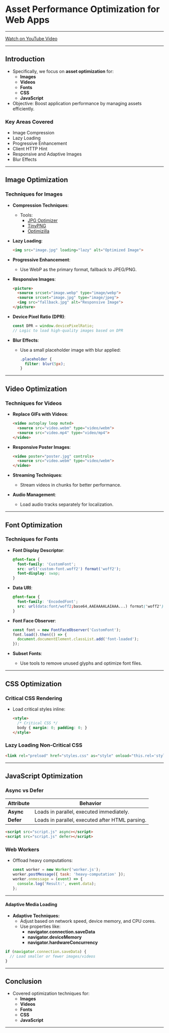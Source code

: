 # Asset Performance Optimization for Web Apps

---

[Watch on YouTube Video](https://www.youtube.com/watch?v=9JDlZxR8gVw)

---

## **Introduction**

- Specifically, we focus on **asset optimization** for:
  - **Images**
  - **Videos**
  - **Fonts**
  - **CSS**
  - **JavaScript**
- Objective: Boost application performance by managing assets efficiently.


### **Key Areas Covered**
- Image Compression
- Lazy Loading
- Progressive Enhancement
- Client HTTP Hint
- Responsive and Adaptive Images
- Blur Effects

---

## **Image Optimization**

### **Techniques for Images**

- **Compression Techniques**:
  - Tools: 
    - [JPG Optimizer](https://jpg-optimizer.com)
    - [TinyPNG](https://tinypng.com)
    - [Optimizilla](https://optimizilla.com)

- **Lazy Loading**:
  ```html
  <img src="image.jpg" loading="lazy" alt="Optimized Image">
  ```

- **Progressive Enhancement**:
  - Use WebP as the primary format, fallback to JPEG/PNG.

- **Responsive Images**:
  ```html
  <picture>
    <source srcset="image.webp" type="image/webp">
    <source srcset="image.jpg" type="image/jpeg">
    <img src="fallback.jpg" alt="Responsive Image">
  </picture>
  ```

- **Device Pixel Ratio (DPR)**:
  ```javascript
  const DPR = window.devicePixelRatio;
  // Logic to load high-quality images based on DPR
  ```

- **Blur Effects**:
  - Use a small placeholder image with blur applied:
    ```css
    .placeholder {
      filter: blur(5px);
    }
    ```

---

## **Video Optimization**

### **Techniques for Videos**

- **Replace GIFs with Videos**:
  ```html
  <video autoplay loop muted>
    <source src="video.webm" type="video/webm">
    <source src="video.mp4" type="video/mp4">
  </video>
  ```

- **Responsive Poster Images**:
  ```html
  <video poster="poster.jpg" controls>
    <source src="video.webm" type="video/webm">
  </video>
  ```

- **Streaming Techniques**:
  - Stream videos in chunks for better performance.

- **Audio Management**:
  - Load audio tracks separately for localization.

---

## **Font Optimization**

### **Techniques for Fonts**

- **Font Display Descriptor**:
  ```css
  @font-face {
    font-family: 'CustomFont';
    src: url('custom-font.woff2') format('woff2');
    font-display: swap;
  }
  ```

- **Data URI**:
  ```css
  @font-face {
    font-family: 'EncodedFont';
    src: url(data:font/woff2;base64,AAEAAAALAIAAA...) format('woff2');
  }
  ```

- **Font Face Observer**:
  ```javascript
  const font = new FontFaceObserver('CustomFont');
  font.load().then(() => {
    document.documentElement.classList.add('font-loaded');
  });
  ```

- **Subset Fonts**:
  - Use tools to remove unused glyphs and optimize font files.

---

## **CSS Optimization**

### **Critical CSS Rendering**
- Load critical styles inline:
  ```html
  <style>
    /* Critical CSS */
    body { margin: 0; padding: 0; }
  </style>
  ```

### **Lazy Loading Non-Critical CSS**
```html
<link rel="preload" href="styles.css" as="style" onload="this.rel='stylesheet'">
```

---

## **JavaScript Optimization**

### **Async vs Defer**

| Attribute | Behavior |
|-----------|----------|
| **Async** | Loads in parallel, executed immediately. |
| **Defer** | Loads in parallel, executed after HTML parsing. |

```html
<script src="script.js" async></script>
<script src="script.js" defer></script>
```

### **Web Workers**

- Offload heavy computations:
  ```javascript
  const worker = new Worker('worker.js');
  worker.postMessage({ task: 'heavy-computation' });
  worker.onmessage = (event) => {
    console.log('Result:', event.data);
  };
  ```

---

#### Adaptive Media Loading

- **Adaptive Techniques:**
  - Adjust based on network speed, device memory, and CPU cores.
  - Use properties like:
    - **navigator.connection.saveData**
    - **navigator.deviceMemory**
    - **navigator.hardwareConcurrency**

```javascript
if (navigator.connection.saveData) {
  // Load smaller or fewer images/videos
}
```
---

## **Conclusion**

- Covered optimization techniques for:
  - **Images**
  - **Videos**
  - **Fonts**
  - **CSS**
  - **JavaScript**

---

